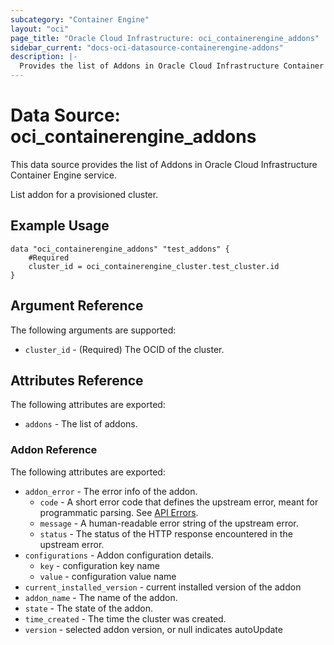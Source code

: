 ```yaml
---
subcategory: "Container Engine"
layout: "oci"
page_title: "Oracle Cloud Infrastructure: oci_containerengine_addons"
sidebar_current: "docs-oci-datasource-containerengine-addons"
description: |-
  Provides the list of Addons in Oracle Cloud Infrastructure Container Engine service
---
```


# Data Source: oci_containerengine_addons
This data source provides the list of Addons in Oracle Cloud Infrastructure Container Engine service.

List addon for a provisioned cluster.

## Example Usage

```hcl
data "oci_containerengine_addons" "test_addons" {
	#Required
	cluster_id = oci_containerengine_cluster.test_cluster.id
}
```

## Argument Reference

The following arguments are supported:

* `cluster_id` - (Required) The OCID of the cluster.


## Attributes Reference

The following attributes are exported:

* `addons` - The list of addons.

### Addon Reference

The following attributes are exported:

* `addon_error` - The error info of the addon.
	* `code` - A short error code that defines the upstream error, meant for programmatic parsing. See [API Errors](https://docs.cloud.oracle.com/iaas/Content/API/References/apierrors.htm).
	* `message` - A human-readable error string of the upstream error.
	* `status` - The status of the HTTP response encountered in the upstream error.
* `configurations` - Addon configuration details.
	* `key` - configuration key name
	* `value` - configuration value name
* `current_installed_version` - current installed version of the addon
* `addon_name` - The name of the addon.
* `state` - The state of the addon.
* `time_created` - The time the cluster was created.
* `version` - selected addon version, or null indicates autoUpdate
